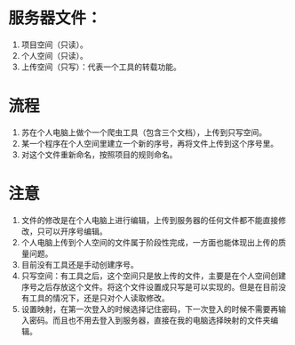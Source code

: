 # 服务器文件：  
1. 项目空间（只读）。
2. 个人空间（只读）。
3. 上传空间（只写）：代表一个工具的转载功能。

# 流程  
1. 苏在个人电脑上做个一个爬虫工具（包含三个文档），上传到只写空间。
2. 某一个程序在个人空间里建立一个新的序号，再将文件上传到这个序号里。
3. 对这个文件重新命名，按照项目的规则命名。

# 注意  
1. 文件的修改是在个人电脑上进行编辑，上传到服务器的任何文件都不能直接修改，只可以开序号编辑。
2. 个人电脑上传到个人空间的文件属于阶段性完成，一方面也能体现出上传的质量问题。
3. 目前没有工具还是手动创建序号。
4. 只写空间：有工具之后，这个空间只是放上传的文件，主要是在个人空间创建序号之后存放这个文件。将这个文件设置成只写是可以实现的。但是在目前没有工具的情况下，还是只对个人读取修改。
5. 设置映射，在第一次登入的时候选择记住密码，下一次登入的时候不需要再输入密码。而且也不用去登入到服务器，直接在我的电脑选择映射的文件夹编辑。

